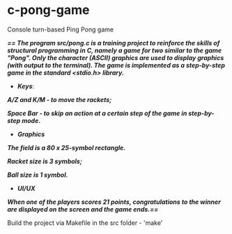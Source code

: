 # c-pong-game

Console turn-based Ping Pong game

***== The program src/pong.c is a training project to reinforce the skills of structural programming in C, namely a game for two 
similar to the game "Pong". Only the character (ASCII) graphics are used to display 
graphics (with output to the terminal). The game is implemented as a step-by-step game in the standard <stdio.h> library.***

* ***Keys***:

***A/Z and K/M - to move the rackets;***

***Space Bar - to skip an action at a certain step of the game in step-by-step mode.***

* ***Graphics***

***The field is a 80 x 25-symbol rectangle.*** 

***Racket size is 3 symbols;*** 

***Ball size is 1 symbol.***

* ***UI/UX***

***When one of the players scores 21 points, congratulations to the winner are displayed on the screen and the game ends.==***

Build the project via Makefile in the src folder - 'make'
